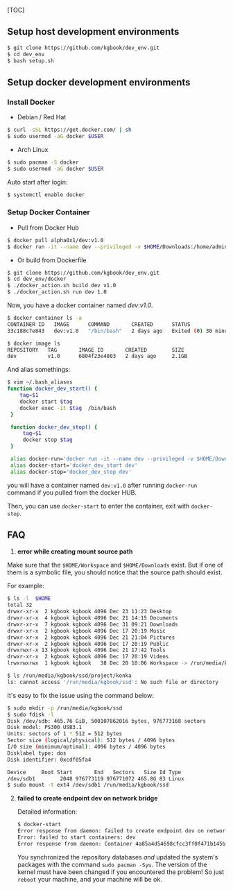 [TOC]

## Setup host development environments

```bash
$ git clone https://github.com/kgbook/dev_env.git
$ cd dev_env
$ bash setup.sh
```

## Setup docker development environments

### Install Docker

- Debian / Red Hat

```bash
$ curl -sSL https://get.docker.com/ | sh
$ sudo usermod -aG docker $USER
```
- Arch Linux

```bash
$ sudo pacman -S docker
$ sudo usermod -aG docker $USER
```
Auto start after login:
```bash
$ systemctl enable docker
```

### Setup Docker Container

- Pull from Docker Hub

```bash
$ docker pull alpha0x1/dev:v1.0
$ docker run -it --name dev --privileged -v $HOME/Downloads:/home/admin/Downloads -v $HOME/Workspace:/home/admin/Workspace  -u admin alpha0x1/dev:v1.0   /bin/bash
```

- Or build from Dockerfile
```bash
$ git clone https://github.com/kgbook/dev_env.git
$ cd dev_env/docker
$ ./docker_action.sh build dev v1.0
$ ./docker_action.sh run dev 1.0
```

Now, you have a docker container named *dev:v1.0*.
```bash
$ docker container ls -a
CONTAINER ID   IMAGE      COMMAND       CREATED      STATUS                      PORTS     NAMES
33c188c7e843   dev:v1.0   "/bin/bash"   2 days ago   Exited (0) 30 minutes ago             dev

$ docker image ls 
REPOSITORY   TAG       IMAGE ID       CREATED        SIZE
dev          v1.0      6804f23e4803   2 days ago     2.1GB
```

And alias somethings:
```bash
$ vim ~/.bash_aliases
function docker_dev_start() {
    tag=$1
    docker start $tag
    docker exec -it $tag  /bin/bash
 }

 function docker_dev_stop() {
     tag=$1
     docker stop $tag
 }

 alias docker-run='docker run -it --name dev --privileged -v $HOME/Downloads:/home/admin/Downloads -v $HOME/Workspace:/home/admin/Workspace  -u admin dev:v1.0   /bin/bash'
 alias docker-start='docker_dev_start dev'
 alias docker-stop='docker_dev_stop dev'
```

you will have a container named `dev:v1.0` after running `docker-run` command if you pulled from the docker HUB.

Then, you can use `docker-start` to enter the container, exit with `docker-stop`.



## FAQ

1. **error while creating mount source path**

Make sure that the `$HOME/Workspace` and `$HOME/Downloads` exist. But if one of them is a symbolic file, you should notice that the source path  should exist.

For example:

```bash
$ ls -l  $HOME
total 32
drwxr-xr-x  2 kgbook kgbook 4096 Dec 23 11:23 Desktop
drwxr-xr-x  4 kgbook kgbook 4096 Dec 21 14:15 Documents
drwxr-xr-x  7 kgbook kgbook 4096 Dec 31 09:21 Downloads
drwxr-xr-x  2 kgbook kgbook 4096 Dec 17 20:19 Music
drwxr-xr-x  2 kgbook kgbook 4096 Dec 21 21:04 Pictures
drwxr-xr-x  2 kgbook kgbook 4096 Dec 17 20:19 Public
drwxrwxr-x 13 kgbook kgbook 4096 Dec 21 17:42 Tools
drwxr-xr-x  2 kgbook kgbook 4096 Dec 17 20:19 Videos
lrwxrwxrwx  1 kgbook kgbook   38 Dec 20 10:06 Workspace -> /run/media/kgbook/ssd

$ ls /run/media/kgbook/ssd/project/konka
ls: cannot access '/run/media/kgbook/ssd': No such file or directory
```

It's easy to fix the issue using the command below:

```bash
$ sudo mkdir -p /run/media/kgbook/ssd
$ sudo fdisk -l
Disk /dev/sdb: 465.76 GiB, 500107862016 bytes, 976773168 sectors
Disk model: PS300 USB3.1    
Units: sectors of 1 * 512 = 512 bytes
Sector size (logical/physical): 512 bytes / 4096 bytes
I/O size (minimum/optimal): 4096 bytes / 4096 bytes
Disklabel type: dos
Disk identifier: 0xcdf05fa4

Device     Boot Start       End   Sectors   Size Id Type
/dev/sdb1        2048 976773119 976771072 465.8G 83 Linux
$ sudo mount -t ext4 /dev/sdb1 /run/media/kgbook/ssd
```

2. **failed to create endpoint dev on network bridge**

   Detailed information:

   ```bash
   $ docker-start
   Error response from daemon: failed to create endpoint dev on network bridge: failed to add the host (vethc992906) <=> sandbox (veth5595641) pair interfaces: operation not supported
   Error: failed to start containers: dev
   Error response from daemon: Container 4a85a4d54698cfcc3ff0f471b145b125964f8d7116e338bb80e720847319d11f is not running
   ```

   You synchronized the repository databases *and* updated the system's packages with the command `sudo pacman -Syu`. The version of the kernel must have been changed if you encountered the problem! So just `reboot` your machine, and your machine will be ok.

